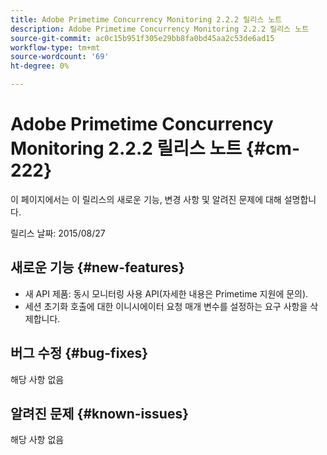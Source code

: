 ```yaml
---
title: Adobe Primetime Concurrency Monitoring 2.2.2 릴리스 노트
description: Adobe Primetime Concurrency Monitoring 2.2.2 릴리스 노트
source-git-commit: ac0c15b951f305e29bb8fa0bd45aa2c53de6ad15
workflow-type: tm+mt
source-wordcount: '69'
ht-degree: 0%

---
```



# Adobe Primetime Concurrency Monitoring 2.2.2 릴리스 노트 {#cm-222}

이 페이지에서는 이 릴리스의 새로운 기능, 변경 사항 및 알려진 문제에 대해 설명합니다.

릴리스 날짜: 2015/08/27

## 새로운 기능 {#new-features}

* 새 API 제품: 동시 모니터링 사용 API(자세한 내용은 Primetime 지원에 문의).
* 세션 초기화 호출에 대한 이니시에이터 요청 매개 변수를 설정하는 요구 사항을 삭제합니다.

## 버그 수정 {#bug-fixes}

해당 사항 없음

## 알려진 문제 {#known-issues}

해당 사항 없음
